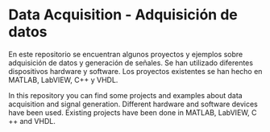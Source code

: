# Data Acquisition - Adquisición de datos

En este repositorio se encuentran algunos proyectos y ejemplos sobre adquisición de datos y generación de señales.
Se han utilizado diferentes dispositivos hardware y software.
Los proyectos existentes se han hecho en MATLAB, LabVIEW, C++ y VHDL.

In this repository you can find some projects and examples about data acquisition and signal generation.
Different hardware and software devices have been used.
Existing projects have been done in MATLAB, LabVIEW, C ++ and VHDL.